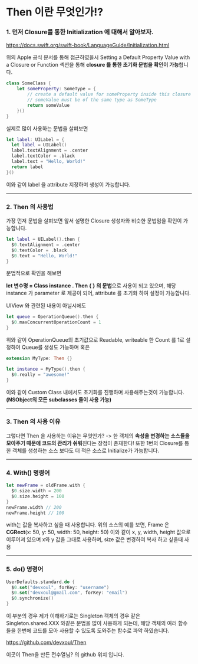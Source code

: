 # Then 이란 무엇인가!?



### 1. 먼저 Closure를 통한 Initialization 에 대해서 알아보자. 

https://docs.swift.org/swift-book/LanguageGuide/Initialization.html

위의 Apple 공식 문서를 통해 접근하였을시 Setting a Default Property Value with a Closure or Function 섹션을 통해 **closure 를 통한 초기화 문법을 확인이 가능**합니다. 

```swift
class SomeClass {
    let someProperty: SomeType = {
        // create a default value for someProperty inside this closure
        // someValue must be of the same type as SomeType
        return someValue
    }()
}
```

실제로 많이 사용하는 문법을 살펴보면 

```swift
let label: UILabel = {
  let label = UILabel()
  label.textAlignment = .center
  label.textColor = .black
  label.text = "Hello, World!"
  return label
}()
```



이와 같이 label 을 attribute 지정하며 생성이 가능합니다. 



---



### 2. Then 의 사용법



가장 먼저 문법을 살펴보면 앞서 설명한 Closure 생성자와 비슷한 문법임을 확인이 가능합니다. 

```swift
let label = UILabel().then {
  $0.textAlignment = .center
  $0.textColor = .black
  $0.text = "Hello, World!"
}
```



문법적으로 확인을 해보면 



**let 변수명 = Class instance . Then {  } 의 문법**으로 사용이 되고 있으며, 해당 instance 가 parameter 로 제공이 되어, attribute 를 초기화 하여 설정이 가능합니다. 



UIView 와 관련된 내용이 아닐시에도 

```swift
let queue = OperationQueue().then {
  $0.maxConcurrentOperationCount = 1
}
```

위와 같이 OperationQueue의 초기값으로 Readable, writeable 한 Count 를 1로 설정하여 Queue를 생성도 가능하며 혹은

```swift
extension MyType: Then {}

let instance = MyType().then {
  $0.really = "awesome!"
}
```

이와 같이 Custom Class 내에서도 초기화를 진행하며 사용해주는것이 가능합니다. **(NSObject의 모든 subclasses 들이 사용 가능)**



---



### 3. Then 의 사용 이유

그렇다면 Then 을 사용하는 이유는 무엇인가? -> 한 객체의 **속성을 변경하는 소스들을 모아주기 때문에 코드의 관리가 쉬워**진다는 장점이 존재한다! 또한 1번의 Closure를 통한 객체를 생성하는 소스 보다도 더 적은 소스로 Initialize가 가능합니다. 



----



### 4.  With() 명령어

```swift
let newFrame = oldFrame.with {
  $0.size.width = 200
  $0.size.height = 100
}
newFrame.width // 200
newFrame.height // 100
```



with는 값을 복사하고 싶을 때 사용합니다.  위의 소스의 예를 보면, Frame 은 **CGRect**(x: 50, y: 50, width: 50, height: 50) 이와 같이   x, y, width, height 값으로 이루어져 있으며 x와 y 값을 그대로 사용하며, size 값은 변경하여 복사 하고 싶을때 사용



-----



### 5. do() 명령어

```swift
UserDefaults.standard.do {
  $0.set("devxoul", forKey: "username")
  $0.set("devxoul@gmail.com", forKey: "email")
  $0.synchronize()
}
```



이 부분의 경우 제가 이해하기로는 Singleton 객체의 경우 같은 Singleton.shared.XXX 와같은 문법을 많이 사용하게 되는데, 해당 객체의 여러 함수들을 한번에 코드를 모아 사용할 수 있도록 도와주는 함수로 파악 하였습니다.





https://github.com/devxoul/Then

이곳이 Then을 만든 전수열님? 의 github 위치 입니다. 



